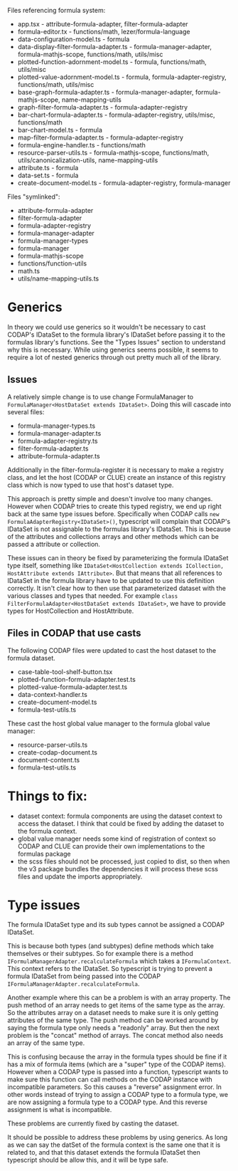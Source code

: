 Files referencing formula system:
- app.tsx - attribute-formula-adapter, filter-formula-adapter
- formula-editor.tx - functions/math, lezer/formula-language
- data-configuration-model.ts - formula
- data-display-filter-formula-adapter.ts - formula-manager-adapter, formula-mathjs-scope, functions/math, utils/misc
- plotted-function-adornment-model.ts - formula, functions/math, utils/misc
- plotted-value-adornment-model.ts -  formula, formula-adapter-registry, functions/math, utils/misc
- base-graph-formula-adapter.ts - formula-manager-adapter, formula-mathjs-scope, name-mapping-utils
- graph-filter-formula-adapter.ts - formula-adapter-registry
- bar-chart-formula-adapter.ts - formula-adapter-registry, utils/misc, functions/math
- bar-chart-model.ts - formula
- map-filter-formula-adapter.ts - formula-adapter-registry
- formula-engine-handler.ts - functions/math
- resource-parser-utils.ts - formula-mathjs-scope, functions/math, utils/canonicalization-utils, name-mapping-utils
- attribute.ts - formula
- data-set.ts - formula
- create-document-model.ts - formula-adapter-registry, formula-manager

Files "symlinked":
- attribute-formula-adapter
- filter-formula-adapter
- formula-adapter-registry
- formula-manager-adapter
- formula-manager-types
- formula-manager
- formula-mathjs-scope
- functions/function-utils
- math.ts
- utils/name-mapping-utils.ts

# Generics

In theory we could use generics so it wouldn't be necessary to cast CODAP's IDataSet to the formula library's IDataSet before passing it to the formulas library's functions. See the "Types Issues" section to understand why this is necessary. While using generics seems possible, it seems to require a lot of nested generics through out pretty much all of the library.

## Issues

A relatively simple change is to use change FormulaManager to `FormulaManager<HostDataSet extends IDataSet>`. Doing this will cascade into several files:
- formula-manager-types.ts
- formula-manager-adapter.ts
- formula-adapter-registry.ts
- filter-formula-adapter.ts
- attribute-formula-adapter.ts

Additionally in the filter-formula-register it is necessary to make a registry class, and let the host (CODAP or CLUE) create an instance of this registry class which is now typed to use that host's dataset type.

This approach is pretty simple and doesn't involve too many changes. However when CODAP tries to create this typed registry, we end up right back at the same type issues before. Specifically when CODAP calls `new FormulaAdapterRegistry<IDataSet>()`, typescript will complain that CODAP's IDataSet is not assignable to the formulas library's IDataSet. This is because of the attributes and collections arrays and other methods which can be passed a attribute or collection.

These issues can in theory be fixed by parameterizing the formula IDataSet type itself, something like `IDataSet<HostCollection extends ICollection, HostAttribute extends IAttribute>`. But that means that all references to IDataSet in the formula library have to be updated to use this definition correctly. It isn't clear how to then use that parameterized dataset with the various classes and types that needed. For example `class FilterFormulaAdapter<HostDataSet extends IDataSet>`, we have to provide types for HostCollection and HostAttribute.

## Files in CODAP that use casts
The following CODAP files were updated to cast the host dataset to the formula dataset.
  - case-table-tool-shelf-button.tsx
  - plotted-function-formula-adapter.test.ts
  - plotted-value-formula-adapter.test.ts
  - data-context-handler.ts
  - create-document-model.ts
  - formula-test-utils.ts

These cast the host global value manager to the formula global value manager:
  - resource-parser-utils.ts
  - create-codap-document.ts
  - document-content.ts
  - formula-test-utils.ts

# Things to fix:
- dataset context: formula components are using the dataset context to access the dataset. I think that could be fixed by adding the dataset to the formula context.
- global value manager needs some kind of registration of context so CODAP and CLUE can provide their own implementations to the formulas package
- the scss files should not be processed, just copied to dist, so then when the v3 package bundles the dependencies it will process these scss files and update the imports appropriately.

# Type issues
The formula IDataSet type and its sub types cannot be assigned a CODAP IDataSet.

This is because both types (and subtypes) define methods which take themselves or their subtypes. So for example there is a method `IFormulaManagerAdapter.recalculateFormula` which takes a `IFormulaContext`. This context refers to the IDataSet. So typescript is trying to prevent a formula IDataSet from being passed into the CODAP `IFormulaManagerAdapter.recalculateFormula`.

Another example where this can be a problem is with an array property. The push method of an array needs to get items of the same type as the array. So the attributes array on a dataset needs to make sure it is only getting attributes of the same type. The push method can be worked around by saying the formula type only needs a "readonly" array. But then the next problem is the "concat" method of arrays. The concat method also needs an array of the same type.

This is confusing because the array in the formula types should be fine if it has a mix of formula items (which are a "super" type of the CODAP items). However when a CODAP type is passed into a function, typescript wants to make sure this function can call methods on the CODAP instance with incompatible parameters. So this causes a "reverse" assignment error. In other words instead of trying to assign a CODAP type to a formula type, we are now assigning a formula type to a CODAP type. And this reverse assignment is what is incompatible.

These problems are currently fixed by casting the dataset.

It should be possible to address these problems by using generics. As long as we can say the datSet of the formula context is the same one that it is related to, and that this dataset extends the formula IDataSet then typescript should be allow this, and it will be type safe.
